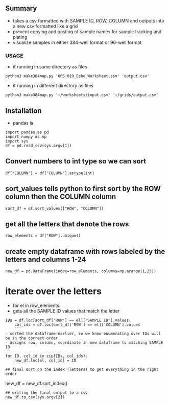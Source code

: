 ## Summary
- takes a csv formatted with SAMPLE ID, ROW, COLUMN and outputs into a new csv formatted like a grid
- prevent copying and pasting of sample names for sample tracking and plating
- visualize samples in either 384-well format or 96-well format
### USAGE
- if running in same directory as files
```
python3 make384map.py 'OPS_010_Echo_Worksheet.csv' 'output.csv'
```
- if running in different directory as files
```
python3 make384map.py '~/worksheets/input.csv' '~/grids/output.csv'
```

## Installation
- pandas is
```
import pandas as pd
import numpy as np
import sys
df = pd.read_csv(sys.argv[1])
```

## Convert numbers to int type so we can sort
```
df["COLUMN"] = df["COLUMN"].astype(int)
```
## sort_values tells python to first sort by the ROW column then the COLUMN column
```
sort_df = df.sort_values(["ROW", "COLUMN"])
```

## get all the letters that denote the rows
```
row_elements = df["ROW"].unique()
```
## create empty dataframe with rows labeled by the letters and columns 1-24
```
new_df = pd.DataFrame(index=row_elements, columns=np.arange(1,25))
```
# iterate over the letters
- for el in row_elements:
- gets all the SAMPLE ID values that match the letter
```
IDs = df.loc[sort_df['ROW'] == el]['SAMPLE ID'].values
    col_ids = df.loc[sort_df['ROW'] == el]['COLUMN'].values
    ```
- sorted the dataframe earlier, so we know enumerating over IDs will be in the correct order
- assigns row, column, coordinate in new dataframe to matching SAMPLE ID
```
    for ID, col_id in zip(IDs, col_ids):
        new_df.loc[el, col_id] = ID    
```
## final sort on the index (letters) to get everything in the right order
```
new_df = new_df.sort_index()
```
## writing the final output to a csv
new_df.to_csv(sys.argv[2])
